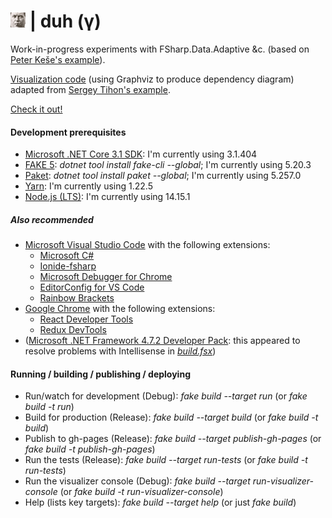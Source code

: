 # ![duh](https://raw.githubusercontent.com/aornota/duh/master/src/ui/public/duh-24x24.png) | duh (γ)

Work-in-progress experiments with FSharp.Data.Adaptive &c. (based on [Peter Keše's example](https://github.com/pkese/Fable.React.Adaptive.Counter)).

[Visualization code](https://github.com/aornota/duh/blob/master/src/visualizer-console/visualizer.fs) (using Graphviz to produce dependency diagram) adapted from [Sergey Tihon's example](https://gist.github.com/sergey-tihon/46824acffb8c288fc5fe).

[Check it out!](https://aornota.github.io/duh/)

#### Development prerequisites

- [Microsoft .NET Core 3.1 SDK](https://dotnet.microsoft.com/download/dotnet-core/3.1/): I'm currently using 3.1.404
- [FAKE 5](https://fake.build/): _dotnet tool install fake-cli --global_; I'm currently using 5.20.3
- [Paket](https://fsprojects.github.io/Paket/): _dotnet tool install paket --global_; I'm currently using 5.257.0
- [Yarn](https://yarnpkg.com/lang/en/docs/install/): I'm currently using 1.22.5
- [Node.js (LTS)](https://nodejs.org/en/download/): I'm currently using 14.15.1

##### Also recommended

- [Microsoft Visual Studio Code](https://code.visualstudio.com/download/) with the following extensions:
    - [Microsoft C#](https://marketplace.visualstudio.com/items?itemName=ms-vscode.csharp)
    - [Ionide-fsharp](https://marketplace.visualstudio.com/items?itemName=ionide.ionide-fsharp)
    - [Microsoft Debugger for Chrome](https://marketplace.visualstudio.com/items?itemName=msjsdiag.debugger-for-chrome)
    - [EditorConfig for VS Code](https://marketplace.visualstudio.com/items?itemName=editorconfig.editorconfig)
    - [Rainbow Brackets](https://marketplace.visualstudio.com/items?itemName=2gua.rainbow-brackets)
- [Google Chrome](https://www.google.com/chrome/) with the following extensions:
    - [React Developer Tools](https://chrome.google.com/webstore/detail/react-developer-tools/fmkadmapgofadopljbjfkapdkoienihi/)
    - [Redux DevTools](https://chrome.google.com/webstore/detail/redux-devtools/lmhkpmbekcpmknklioeibfkpmmfibljd/)
- ([Microsoft .NET Framework 4.7.2 Developer Pack](https://dotnet.microsoft.com/download/dotnet-framework/net472/): this appeared to resolve problems with Intellisense in
_[build.fsx](https://github.com/aornota/gibet/blob/master/build.fsx)_)

#### Running / building / publishing / deploying

- Run/watch for development (Debug): _fake build --target run_ (or _fake build -t run_)
- Build for production (Release): _fake build --target build_ (or _fake build -t build_)
- Publish to gh-pages (Release): _fake build --target publish-gh-pages_ (or _fake build -t publish-gh-pages_)
- Run the tests (Release): _fake build --target run-tests_ (or _fake build -t run-tests_)
- Run the visualizer console (Debug): _fake build --target run-visualizer-console_ (or _fake build -t run-visualizer-console_)
- Help (lists key targets): _fake build --target help_ (or just _fake build_)

